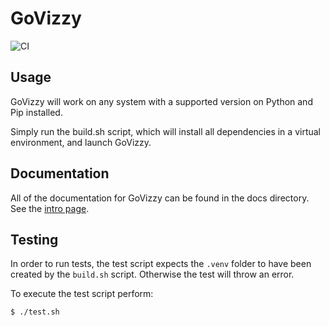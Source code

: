 # GoVizzy

![CI](https://github.com/cs481-ekh/s24-slice-n-dice/actions/workflows/ci.yml/badge.svg?branch=main)

## Usage
GoVizzy will work on any system with a supported version on Python and Pip installed.

Simply run the build.sh script, which will install all dependencies in a virtual environment, and launch GoVizzy.

## Documentation
All of the documentation for GoVizzy can be found in the docs directory. See the [intro page](docs/intro.md).

## Testing

In order to run tests, the test script expects the `.venv` folder to have been
created by the `build.sh` script. Otherwise the test will throw an error.

To execute the test script perform:
```bash
$ ./test.sh
```
